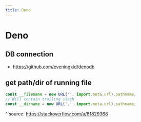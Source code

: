```yaml
---
title: Deno
---
```


# Deno

## DB connection

- https://github.com/eveningkid/denodb

## get path/dir of running file

```js
const __filename = new URL('', import.meta.url).pathname;
// Will contain trailing slash
const __dirname = new URL('.', import.meta.url).pathname;
```

^ source: https://stackoverflow.com/a/61829368
